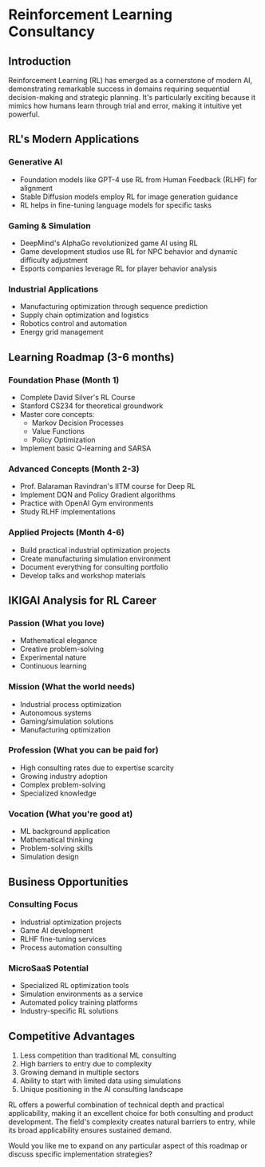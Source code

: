 # Reinforcement Learning Consultancy

## Introduction
Reinforcement Learning (RL) has emerged as a cornerstone of modern AI, demonstrating remarkable success in domains requiring sequential decision-making and strategic planning. It's particularly exciting because it mimics how humans learn through trial and error, making it intuitive yet powerful.

## RL's Modern Applications

### Generative AI
- Foundation models like GPT-4 use RL from Human Feedback (RLHF) for alignment
- Stable Diffusion models employ RL for image generation guidance
- RL helps in fine-tuning language models for specific tasks

### Gaming & Simulation
- DeepMind's AlphaGo revolutionized game AI using RL
- Game development studios use RL for NPC behavior and dynamic difficulty adjustment
- Esports companies leverage RL for player behavior analysis

### Industrial Applications
- Manufacturing optimization through sequence prediction
- Supply chain optimization and logistics
- Robotics control and automation
- Energy grid management

## Learning Roadmap (3-6 months)

### Foundation Phase (Month 1)
- Complete David Silver's RL Course
- Stanford CS234 for theoretical groundwork
- Master core concepts:
  - Markov Decision Processes
  - Value Functions
  - Policy Optimization
- Implement basic Q-learning and SARSA

### Advanced Concepts (Month 2-3)
- Prof. Balaraman Ravindran's IITM course for Deep RL
- Implement DQN and Policy Gradient algorithms
- Practice with OpenAI Gym environments
- Study RLHF implementations

### Applied Projects (Month 4-6)
- Build practical industrial optimization projects
- Create manufacturing simulation environment
- Document everything for consulting portfolio
- Develop talks and workshop materials

## IKIGAI Analysis for RL Career

### Passion (What you love)
- Mathematical elegance
- Creative problem-solving
- Experimental nature
- Continuous learning

### Mission (What the world needs)
- Industrial process optimization
- Autonomous systems
- Gaming/simulation solutions
- Manufacturing optimization

### Profession (What you can be paid for)
- High consulting rates due to expertise scarcity
- Growing industry adoption
- Complex problem-solving
- Specialized knowledge

### Vocation (What you're good at)
- ML background application
- Mathematical thinking
- Problem-solving skills
- Simulation design

## Business Opportunities

### Consulting Focus
- Industrial optimization projects
- Game AI development
- RLHF fine-tuning services
- Process automation consulting

### MicroSaaS Potential
- Specialized RL optimization tools
- Simulation environments as a service
- Automated policy training platforms
- Industry-specific RL solutions

## Competitive Advantages
1. Less competition than traditional ML consulting
2. High barriers to entry due to complexity
3. Growing demand in multiple sectors
4. Ability to start with limited data using simulations
5. Unique positioning in the AI consulting landscape

RL offers a powerful combination of technical depth and practical applicability, making it an excellent choice for both consulting and product development. The field's complexity creates natural barriers to entry, while its broad applicability ensures sustained demand.

Would you like me to expand on any particular aspect of this roadmap or discuss specific implementation strategies?
